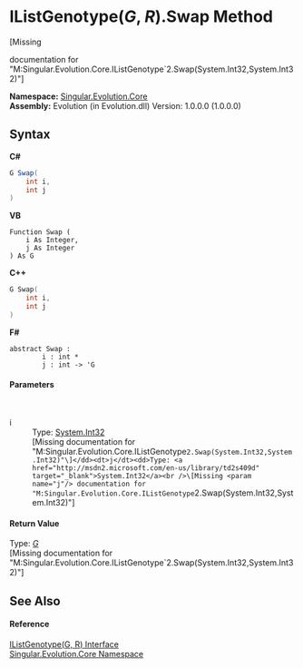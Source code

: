# IListGenotype(*G*, *R*).Swap Method 
 

\[Missing <summary> documentation for "M:Singular.Evolution.Core.IListGenotype`2.Swap(System.Int32,System.Int32)"\]

**Namespace:**&nbsp;<a href="7a43d210-bf66-e44d-0f97-e9e0fe26b1b8">Singular.Evolution.Core</a><br />**Assembly:**&nbsp;Evolution (in Evolution.dll) Version: 1.0.0.0 (1.0.0.0)

## Syntax

**C#**<br />
``` C#
G Swap(
	int i,
	int j
)
```

**VB**<br />
``` VB
Function Swap ( 
	i As Integer,
	j As Integer
) As G
```

**C++**<br />
``` C++
G Swap(
	int i, 
	int j
)
```

**F#**<br />
``` F#
abstract Swap : 
        i : int * 
        j : int -> 'G 

```


#### Parameters
&nbsp;<dl><dt>i</dt><dd>Type: <a href="http://msdn2.microsoft.com/en-us/library/td2s409d" target="_blank">System.Int32</a><br />\[Missing <param name="i"/> documentation for "M:Singular.Evolution.Core.IListGenotype`2.Swap(System.Int32,System.Int32)"\]</dd><dt>j</dt><dd>Type: <a href="http://msdn2.microsoft.com/en-us/library/td2s409d" target="_blank">System.Int32</a><br />\[Missing <param name="j"/> documentation for "M:Singular.Evolution.Core.IListGenotype`2.Swap(System.Int32,System.Int32)"\]</dd></dl>

#### Return Value
Type: <a href="b41dfc3c-7aab-f649-1f02-9c78109b62c7">*G*</a><br />\[Missing <returns> documentation for "M:Singular.Evolution.Core.IListGenotype`2.Swap(System.Int32,System.Int32)"\]

## See Also


#### Reference
<a href="b41dfc3c-7aab-f649-1f02-9c78109b62c7">IListGenotype(G, R) Interface</a><br /><a href="7a43d210-bf66-e44d-0f97-e9e0fe26b1b8">Singular.Evolution.Core Namespace</a><br />